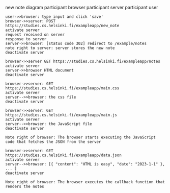 new note diagram
    participant browser
    participant server
    participant user

    user->>browser: type input and click 'save'
    browser->>server: POST https://studies.cs.helsinki.fi/exampleapp/new_note
    activate server
    request received on server
    response to server 
    server->>browser: [status code 302] redirect to /example/notes
    note right to server: server stores the new note
    deactivate server

    browser->>server GET https://studies.cs.helsinki.fi/exampleapp/notes
    activate server
    server->>browser HTML document
    deactivate server

    browser->>server: GET https://studies.cs.helsinki.fi/exampleapp/main.css
    activate server
    server-->>browser: the css file
    deactivate server

    browser->>server: GET https://studies.cs.helsinki.fi/exampleapp/main.js
    activate server
    server-->>browser: the JavaScript file
    deactivate server

    Note right of browser: The browser starts executing the JavaScript code that fetches the JSON from the server

    browser->>server: GET https://studies.cs.helsinki.fi/exampleapp/data.json
    activate server
    server-->>browser: [{ "content": "HTML is easy", "date": "2023-1-1" }, ... ]
    deactivate server

    Note right of browser: The browser executes the callback function that renders the notes
